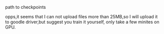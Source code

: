 
path to checkpoints

opps,it seems that I can not upload files more than 25MB,so I will upload it to goodle driver,but suggest you train it  yourself,
only take a few minites on GPU.
